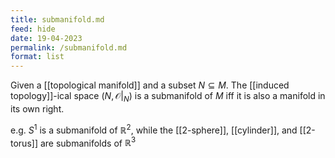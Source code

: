 ```yaml
---
title: submanifold.md
feed: hide
date: 19-04-2023
permalink: /submanifold.md
format: list
---
```



Given a [[topological manifold]] and a subset $N\subseteq M$. The [[induced topology]]-ical space $(N, \mathcal O|_N)$ is a submanifold of $M$ iff it is also a manifold in its own right.

e.g. $S^1$ is a submanifold of $\mathbb R^2$, while the [[2-sphere]], [[cylinder]], and [[2-torus]] are submanifolds of $\mathbb R^3$
